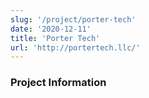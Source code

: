 ```yaml
---
slug: '/project/porter-tech'
date: '2020-12-11'
title: 'Porter Tech'
url: 'http://portertech.llc/'
---
```


### Project Information
